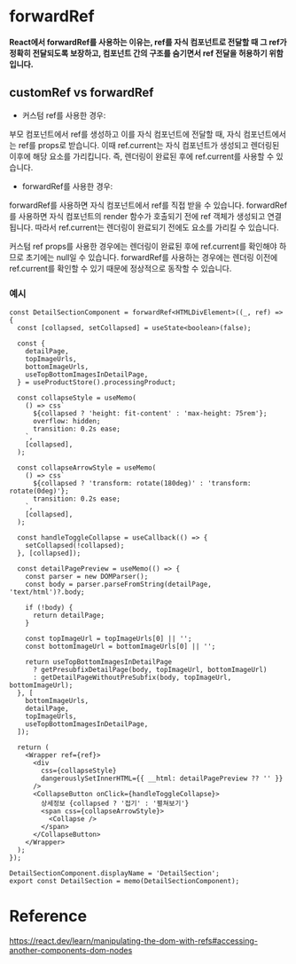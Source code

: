 # forwardRef

**React에서 forwardRef를 사용하는 이유는, ref를 자식 컴포넌트로 전달할 때 그 ref가 정확히 전달되도록 보장하고, 컴포넌트 간의 구조를 숨기면서 ref 전달을 허용하기 위함입니다.**


## customRef vs forwardRef  

* 커스텀 ref를 사용한 경우:

부모 컴포넌트에서 ref를 생성하고 이를 자식 컴포넌트에 전달할 때, 자식 컴포넌트에서는 ref를 props로 받습니다.
이때 ref.current는 자식 컴포넌트가 생성되고 렌더링된 이후에 해당 요소를 가리킵니다. 즉, 렌더링이 완료된 후에 ref.current를 사용할 수 있습니다.


* forwardRef를 사용한 경우:

forwardRef를 사용하면 자식 컴포넌트에서 ref를 직접 받을 수 있습니다.
forwardRef를 사용하면 자식 컴포넌트의 render 함수가 호출되기 전에 ref 객체가 생성되고 연결됩니다. 따라서 ref.current는 렌더링이 완료되기 전에도 요소를 가리킬 수 있습니다.


커스텀 ref props를 사용한 경우에는 렌더링이 완료된 후에 ref.current를 확인해야 하므로 초기에는 null일 수 있습니다. 
forwardRef를 사용하는 경우에는 렌더링 이전에 ref.current를 확인할 수 있기 때문에 정상적으로 동작할 수 있습니다.



### 예시

```React
const DetailSectionComponent = forwardRef<HTMLDivElement>((_, ref) => {
  const [collapsed, setCollapsed] = useState<boolean>(false);

  const {
    detailPage,
    topImageUrls,
    bottomImageUrls,
    useTopBottomImagesInDetailPage,
  } = useProductStore().processingProduct;

  const collapseStyle = useMemo(
    () => css`
      ${collapsed ? 'height: fit-content' : 'max-height: 75rem'};
      overflow: hidden;
      transition: 0.2s ease;
    `,
    [collapsed],
  );

  const collapseArrowStyle = useMemo(
    () => css`
      ${collapsed ? 'transform: rotate(180deg)' : 'transform: rotate(0deg)'};
      transition: 0.2s ease;
    `,
    [collapsed],
  );

  const handleToggleCollapse = useCallback(() => {
    setCollapsed(!collapsed);
  }, [collapsed]);

  const detailPagePreview = useMemo(() => {
    const parser = new DOMParser();
    const body = parser.parseFromString(detailPage, 'text/html')?.body;

    if (!body) {
      return detailPage;
    }

    const topImageUrl = topImageUrls[0] || '';
    const bottomImageUrl = bottomImageUrls[0] || '';

    return useTopBottomImagesInDetailPage
      ? getPresubfixDetailPage(body, topImageUrl, bottomImageUrl)
      : getDetailPageWithoutPreSubfix(body, topImageUrl, bottomImageUrl);
  }, [
    bottomImageUrls,
    detailPage,
    topImageUrls,
    useTopBottomImagesInDetailPage,
  ]);

  return (
    <Wrapper ref={ref}>
      <div
        css={collapseStyle}
        dangerouslySetInnerHTML={{ __html: detailPagePreview ?? '' }}
      />
      <CollapseButton onClick={handleToggleCollapse}>
        상세정보 {collapsed ? '접기' : '펼쳐보기'}
        <span css={collapseArrowStyle}>
          <Collapse />
        </span>
      </CollapseButton>
    </Wrapper>
  );
});

DetailSectionComponent.displayName = 'DetailSection';
export const DetailSection = memo(DetailSectionComponent);

```



# Reference

https://react.dev/learn/manipulating-the-dom-with-refs#accessing-another-components-dom-nodes


